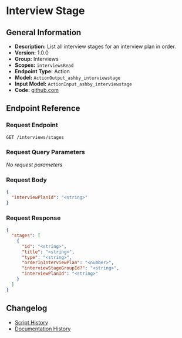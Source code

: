 <!-- BEGIN GENERATED CONTENT -->
# Interview Stage

## General Information

- **Description:** List all interview stages for an interview plan in order.
- **Version:** 1.0.0
- **Group:** Interviews
- **Scopes:** `interviewsRead`
- **Endpoint Type:** Action
- **Model:** `ActionOutput_ashby_interviewstage`
- **Input Model:** `ActionInput_ashby_interviewstage`
- **Code:** [github.com](https://github.com/NangoHQ/integration-templates/tree/main/integrations/ashby/actions/interview-stage.ts)


## Endpoint Reference

### Request Endpoint

`GET /interviews/stages`

### Request Query Parameters

_No request parameters_

### Request Body

```json
{
  "interviewPlanId": "<string>"
}
```

### Request Response

```json
{
  "stages": [
    {
      "id": "<string>",
      "title": "<string>",
      "type": "<string>",
      "orderInInterviewPlan": "<number>",
      "interviewStageGroupId?": "<string>",
      "interviewPlanId": "<string>"
    }
  ]
}
```

## Changelog

- [Script History](https://github.com/NangoHQ/integration-templates/commits/main/integrations/ashby/actions/interview-stage.ts)
- [Documentation History](https://github.com/NangoHQ/integration-templates/commits/main/integrations/ashby/actions/interview-stage.md)

<!-- END  GENERATED CONTENT -->

